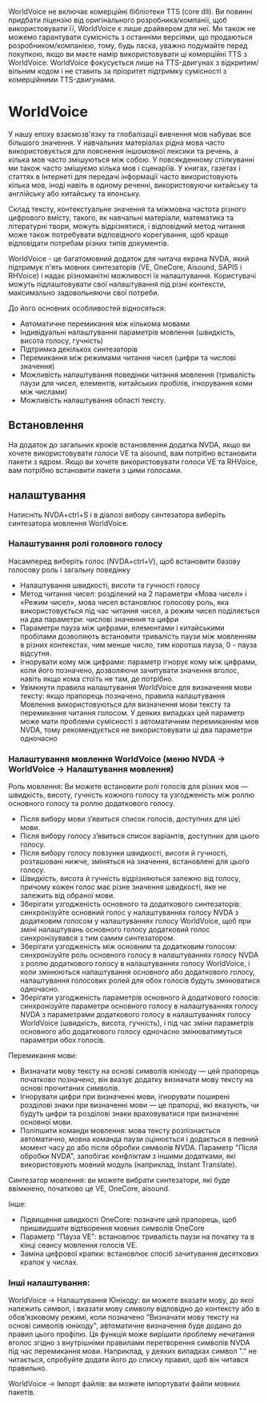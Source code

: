 WorldVoice не включає комерційні бібліотеки TTS (core dll). Ви повинні придбати ліцензію від оригінального розробника/компанії, щоб використовувати її, WorldVoice є лише драйвером для неї.
Ми також не можемо гарантувати сумісність з останніми версіями, що продаються розробником/компанією, тому, будь ласка, уважно подумайте перед покупкою, якщо ви маєте намір використовувати ці комерційні TTS з WorldVoice.
WorldVoice фокусується лише на TTS-двигунах з відкритим/вільним кодом і не ставить за пріоритет підтримку сумісності з комерційними TTS-двигунами.

# WorldVoice

У нашу епоху взаємозв'язку та глобалізації вивчення мов набуває все більшого значення. У навчальних матеріалах рідна мова часто використовується для пояснення іншомовної лексики та речень, а кілька мов часто змішуються між собою. У повсякденному спілкуванні ми також часто змішуємо кілька мов і сценаріїв. У книгах, газетах і статтях в Інтернеті для передачі інформації часто використовують кілька мов, іноді навіть в одному реченні, використовуючи китайську та англійську або китайську та японську.

Склад тексту, контекстуальне значення та міжмовна частота різного цифрового вмісту, такого, як навчальні матеріали, математика та літературні твори, можуть відрізнятися, і відповідний метод читання може також потребувати відповідного корегування, щоб краще відповідати потребам різних типів документів.

WorldVoice - це багатомовний додаток для читача екрана NVDA, який підтримує п'ять мовних синтезаторів (VE, OneCore, Aisound, SAPI5 і RHVoice) і надає різноманітні можливості їх налаштування. Користувачі можуть підлаштовувати свої налаштування під різні контексти, максимально задовольняючи свої потреби.

До його основних особливостей відносяться:

*	Автоматичне перемикання між кількома мовами
*	Індивідуальні налаштування параметрів мовлення (швидкість, висота голосу, гучність)
*	Підтримка декількох синтезаторів
*	Перемикання між режимами читання чисел (цифри та числові значення)
*	Можливість налаштування поведінки читання мовлення (тривалість паузи для чисел, елементів, китайських пробілів, ігнорування коми між числами)
*	Можливість налаштування області тексту.

## Встановлення

На додаток до загальних кроків встановлення додатка NVDA, якщо ви хочете використовувати голоси VE та aisound, вам потрібно встановити пакети з ядром. Якщо ви хочете використовувати голоси VE та RHVoice, вам потрібно встановити пакети з цими голосами.


## налаштування

Натисніть NVDA+ctrl+S і в діалозі вибору синтезатора виберіть синтезатора мовлення WorldVoice.

### Налаштування ролі головного голосу

Насамперед виберіть голос (NVDA+ctrl+V), щоб встановити базову голосову роль і загальну поведінку

*	Налаштування швидкості, висоти та гучності голосу
*	Метод читання чисел: розділений на 2 параметри «Мова чисел» і «Режим чисел», мова чисел встановлює голосову роль, яка використовується під час читання чисел, а режим чисел поділяється на два параметри: числові значення та цифри
*	Параметри пауза між цифрами, елементами і китайськими пробілами дозволяють встановити тривалість паузи між мовленням в різних контекстах, чим менше число, тим коротша пауза, 0 - пауза відсутня.
*	Ігнорувати кому між цифрами: параметр ігнорує кому між цифрами, коли його позначено, дозволяючи зачитувати значення вголос, навіть якщо кома стоїть не там, де потрібно.
*	Увімкнути правила налаштування WorldVoice для визначення мови тексту: якщо прапорець позначено, правила налаштування Мовлення використовуються для визначення мови тексту та перемикання читання голосом. У деяких випадках цей параметр може мати проблеми сумісності з автоматичним перемиканням мов NVDA, тому рекомендується не використовувати ці два параметри одночасно

### Налаштування мовлення WorldVoice (меню NVDA -> WorldVoice -> Налаштування мовлення)

Роль мовлення: Ви можете встановити ролі голосів для різних мов — швидкість, висоту, гучність кожного голосу та узгодженість між роллю основного голосу та роллю додаткового голосу.

* Після вибору мови з’явиться список голосів, доступних для цієї мови.
* Після вибору голосу з’явиться список варіантів, доступних для цього голосу.
* Після вибору голосу повзунки швидкості, висоти й гучності, розташовані нижче, зміняться на значення, встановлені для цього голосу.
* Швидкість, висота й гучність відрізняються залежно від голосу, причому кожен голос має різне значення швидкості, яке не залежить від обраної мови.
* Зберігати узгодженість основного та додаткового синтезаторів: синхронізуйте основний голос у налаштуваннях голосу NVDA з додатковим голосом у налаштуваннях голосу WorldVoice, щоб при зміні налаштувань основного голосу додатковий голос синхронізувався з тим самим синтезатором.
* Зберігати узгодженість між основним та додатковим голосом: синхронізуйте роль основного голосу в налаштуваннях голосу NVDA з роллю додаткового голосу в налаштуваннях голосу WorldVoice, і коли змінюються налаштування основного або додаткового голосу, налаштування голосових ролей для обох голосів будуть змінюватися одночасно.
* Зберігати узгодженість параметрів основного й додаткового голосів: синхронізуйте параметри основного голосу в налаштуваннях голосу NVDA з параметрами додаткового голосу в налаштуваннях голосу WorldVoice (швидкість, висота, гучність), і під час зміни параметрів основного або додаткового голосу одночасно змінюватимуться параметри обох голосів.

Перемикання мови:

* Визначати мову тексту на основі символів юнікоду — цей прапорець початково позначено, він вказує додатку визначати мову тексту на основі прочитаних символів.
* Ігнорувати цифри при визначенні мови, ігнорувати поширені розділові знаки при визначенні мови — це прапорці, які вказують, чи будуть цифри та розділові знаки враховуватися при визначенні основної мови.
* Поліпшити команди мовлення: мова тексту розпізнається автоматично, мовна команда паузи оцінюється і додається в певний момент часу до або після обробки символів NVDA. Параметр "Після обробки NVDA", запобігає конфліктам з іншими додатками, які використовують мовний модуль (наприклад, Instant Translate).

Синтезатор мовлення: ви можете вибрати синтезатори, які буде ввімкнено, початково це VE, OneCore, aisound.

Інше:

* Підвищення швидкості OneCore: позначте цей прапорець, щоб пришвидшити відтворення мовних символів OneCore
* Параметр "Пауза VE": встановлює тривалість паузи на початку та в кінці сеансу мовлення голосів VE.
* Заміна цифрової крапки: встановлює спосіб зачитування десяткових крапок у числах.

### Інші налаштування:

WorldVoice -> Налаштування Юнікоду: ви можете вказати мову, до якої належить символ, і вказати мову символу відповідно до контексту або в обов’язковому режимі, коли позначено "Визначати мову тексту на основі символів юнікоду", автоматичне визначення буде додано до правил цього профілю. Ця функція може вирішити проблему нечитання вголос згідно з внутрішніми правилами перетворення символів NVDA під час перемикання мови. Наприклад, у деяких випадках символ "." не читається, спробуйте додати його до списку правил, щоб він читався правильно.

WorldVoice -> Імпорт файлів: ви можете імпортувати файли мовних пакетів.
